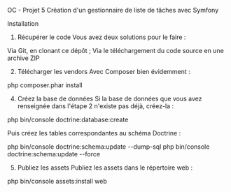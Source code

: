 OC - Projet 5
Création d'un gestionnaire de liste de tâches avec Symfony

Installation
1. Récupérer le code
Vous avez deux solutions pour le faire :

Via Git, en clonant ce dépôt ;
Via le téléchargement du code source en une archive ZIP

2. Télécharger les vendors
Avec Composer bien évidemment :

php composer.phar install

4. Créez la base de données
Si la base de données que vous avez renseignée dans l'étape 2 n'existe pas déjà, créez-la :

php bin/console doctrine:database:create

Puis créez les tables correspondantes au schéma Doctrine :

php bin/console doctrine:schema:update --dump-sql
php bin/console doctrine:schema:update --force

5. Publiez les assets
Publiez les assets dans le répertoire web :

php bin/console assets:install web